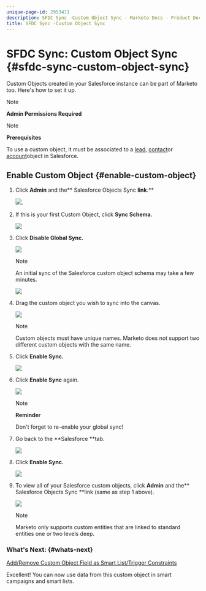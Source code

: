 ```yaml
---
unique-page-id: 2953471
description: SFDC Sync -Custom Object Sync - Marketo Docs - Product Documentation
title: SFDC Sync -Custom Object Sync
---
```


# SFDC Sync: Custom Object Sync {#sfdc-sync-custom-object-sync}

Custom Objects created in your Salesforce instance can be part of Marketo too.  Here's how to set it up.

>[!NOTE]
>
>**Admin Permissions Required**

>[!NOTE]
>
>**Prerequisites**
>
>To use a custom object, it must be associated to a [lead](sfdc-sync-lead-sync.md), [contact](sfdc-sync-contact-sync.md)or [account](sfdc-sync-account-sync.md)object in Salesforce.

## Enable Custom Object  {#enable-custom-object}

1. Click **Admin** and the** Salesforce Objects Sync **link**.**

   ![](assets/image2015-11-19-10-3a28-3a5.png).

1. If this is your first Custom Object, click **Sync Schema.**

   ![](assets/rtaimage-2.png)

1. Click **Disable Global Sync.**

   ![](assets/image2015-4-22-10-3a45-3a0.png)

   >[!NOTE]
   >
   >An initial sync of the Salesforce custom object schema may take a few minutes.

   ![](assets/image2015-4-22-10-3a45-3a18.png)

1. Drag the custom object you wish to sync into the canvas.

   ![](assets/image2015-4-22-10-3a45-3a30.png)

   >[!NOTE]
   >
   >Custom objects must have unique names. Marketo does not support two different custom objects with the same name.

1. Click **Enable Sync.**

   ![](assets/image2015-4-22-10-3a45-3a50.png)

1. Click **Enable Sync** again.

   ![](assets/image2015-4-22-10-3a46-3a10.png)

   >[!NOTE]
   >
   >**Reminder**
   >
   >
   >Don't forget to re-enable your global sync!

1. Go back to the **Salesforce **tab.

   ![](assets/image2015-4-22-10-3a46-3a25.png)

1. Click **Enable Sync.**

   ![](assets/image2015-4-22-10-3a50-3a26.png)

1. To view all of your Salesforce custom objects, click **Admin** and the** Salesforce Objects Sync **link (same as step 1 above).

   ![](assets/image2016-6-23-9-3a28-3a23.png)

   >[!NOTE]
   >
   >Marketo only supports custom entities that are linked to standard entities one or two levels deep.

### What's Next: {#whats-next}

   [Add/Remove Custom Object Field as Smart List/Trigger Constraints](../../../../product-docs/crm-sync/salesforce-sync/setup/optional-steps/add-remove-custom-object-field-as-smart-list-trigger-constraints.md)

Excellent! You can now use data from this custom object in smart campaigns and smart lists.   


